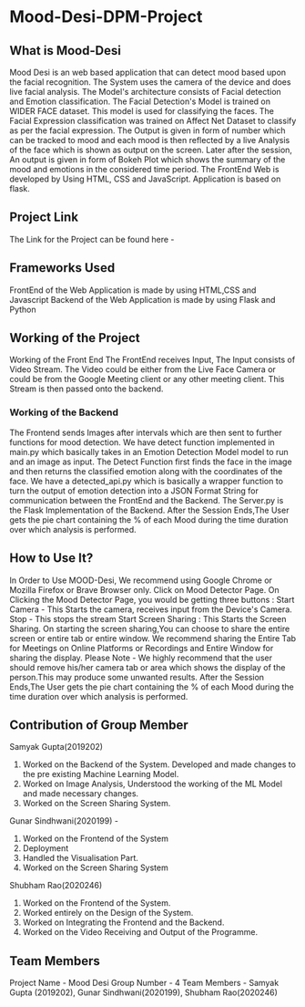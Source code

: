 # Mood-Desi-DPM-Project

## What is Mood-Desi
Mood Desi is an web based application that can detect mood based upon the facial recognition. The System uses the camera of the device and does live facial analysis. The Model's architecture consists of Facial detection and Emotion classification. The Facial Detection's Model is trained on WIDER FACE dataset. This model is used for classifying the faces. The Facial Expression classification was trained on Affect Net Dataset to classify as per the facial expression. 
The Output is given in form of number which can be tracked to mood and each mood is then reflected by a live Analysis of the face which is shown as output on the screen.
Later after the session, An output is given in form of Bokeh Plot which shows the summary of the mood and emotions in the considered time period.
The FrontEnd Web is developed by Using HTML, CSS and JavaScript. 
Application is based on flask.

## Project Link
The Link for the Project can be found here - 

## Frameworks Used
FrontEnd of the Web Application is made by using HTML,CSS and Javascript
Backend of the Web Application is made by using Flask and Python

## Working of the Project
Working of the Front End
The FrontEnd receives Input, The Input consists of Video Stream. The Video could be either from the Live Face Camera or could be from the Google Meeting client or any other meeting client.
This Stream is then passed onto the backend.
### Working of the Backend
The Frontend sends Images after intervals which are then sent to further functions for mood detection.
We have detect function implemented in main.py which basically takes in an Emotion Detection Model model to run and an image as input. The Detect Function first finds the face in the image and then returns the classified emotion along with the coordinates of the face.
We have a detected_api.py which is basically a wrapper function to turn the output of emotion detection into a JSON Format String for communication between the FrontEnd and the Backend. The Server.py is the Flask Implementation of the Backend.
After the Session Ends,The User gets the pie chart containing the % of each Mood during the time duration over which analysis is performed.

## How to Use It?
In Order to Use MOOD-Desi, We recommend using Google Chrome or Mozilla Firefox or Brave Browser only. 
Click on Mood Detector Page. 
On Clicking the Mood Detector Page, you would be getting three buttons :
Start Camera - This Starts the camera, receives input from the Device's Camera.
Stop - This stops the stream
Start Screen Sharing : This Starts the Screen Sharing. On starting the screen sharing,You can choose to share the entire screen or entire tab or entire window. We recommend sharing the Entire Tab for Meetings on Online Platforms or Recordings and Entire Window for sharing the display.
Please Note - We highly recommend that the user should remove his/her camera tab or area which shows the display of the person.This may produce some unwanted results.
After the Session Ends,The User gets the pie chart containing the % of each Mood during the time duration over which analysis is performed.

## Contribution of Group Member

Samyak Gupta(2019202) 
1) Worked on the Backend of the System. Developed and made changes to the pre existing Machine Learning Model.
2) Worked on Image Analysis, Understood the working of the ML Model and made necessary changes.
3) Worked on the Screen Sharing System.

Gunar Sindhwani(2020199) - 
1) Worked on the Frontend of the System
2) Deployment
3) Handled the Visualisation Part.
4) Worked on the Screen Sharing System

Shubham Rao(2020246)
1) Worked on the Frontend of the System.
2) Worked entirely on the Design of the System.
3) Worked on Integrating the Frontend and the Backend.
4) Worked on the Video Receiving and Output of the Programme.

## Team Members
Project Name - Mood Desi
Group Number - 4
Team Members - Samyak Gupta (2019202), Gunar Sindhwani(2020199), Shubham Rao(2020246)

